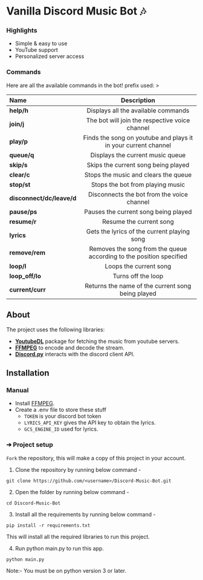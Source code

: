 # Vanilla Discord Music Bot 🎶

### Highlights 
  - Simple & easy to use
  - YouTube support 
  - Personalized server access
  
### Commands

Here are all the available commands in the bot!
prefix used: >

|      Name                   |            Description                                              | 
|:----------------------------|:------------------------------------------------------------------: |
| **help/h**                  |Displays all the available commands                                  |  
| **join/j**                  |The bot will join the respective voice channel                       | 
| **play/p**                  |Finds the song on youtube and plays it in your current channel       |
| **queue/q**                 |Displays the current music queue                                     |    
| **skip/s**                  |Skips the current song being played                                  | 
| **clear/c**                 |Stops the music and clears the queue                                 |  
| **stop/st**                 |Stops the bot from playing music                                     |           
| **disconnect/dc/leave/d**   |Disconnects the bot from the voice channel                           |            
| **pause/ps**                |Pauses the current song being played                                 |
| **resume/r**                |Resume the current song                                              | 
| **lyrics**                  |Gets the lyrics of the current playing song                          |  
| **remove/rem**              |Removes the song from the queue according to the position specified  | 
| **loop/l**                  |Loops the current song                                               |           
| **loop_off/lo**             |Turns off the loop                                                   |   
| **current/curr**            |Returns the name of the current song being played                    |           

## About

The project uses the following libraries:

* **[YoutubeDL](https://github.com/ytdl-org/youtube-dl)** package for fetching the music from youtube servers.
* **[FFMPEG](https://ffmpeg.org)** to encode and decode the stream.
* **[Discord.py](https://github.com/Rapptz/discord.py)** interacts with the discord client API.

## Installation

### Manual
* Install [FFMPEG](https://ffmpeg.org).
* Create a .env file to store these stuff
   - `TOKEN` is your discord bot token
   - `LYRICS_API_KEY` gives the API key to obtain the lyrics. 
   - `GCS_ENGINE_ID` used for lyrics. 

### ➔ Project setup
`Fork` the repository, this will make a copy of this project in your account.

1. Clone the repository  by running below command -
```
git clone https://github.com/<username>/Discord-Music-Bot.git
```

2. Open the folder by running below command -
```
cd Discord-Music-Bot
```

3.  Install all the requirements by running below command -
```
pip install -r requirements.txt
```
This will install all the required libraries to run this project.

4. Run python main.py to run this app.
```
python main.py
```
Note:- You must be on python version 3 or later.

